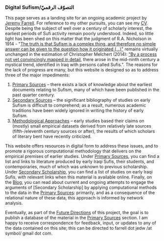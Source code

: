### Digital Sufism/التصوّف الرقميّ

This page serves as a landing site for an ongoing academic project by [Jeremy Farrell](https://emory.academia.edu/JeremyFarrell). For reference to my other pursuits, you can see my [CV](https://github.com/zurstadt/digitalsufism/cv). Despite being the subject of well over a century of scholarly interest, the earliest periods of Sufi activity remain poorly understood. Indeed, so little light has been shed on this matter that the judgment of R.A. Nicholson in 1914 - "[The truth is that Sufism is a complex thing, and therefore no simple answer can be given to the question how it originated (...)"](https://books.google.com/books?id=V7H_sQuCJsoC&printsec=frontcover&dq=r.a.+nicholson&hl=en&sa=X&ved=0ahUKEwj3rPfMvOjeAhVDPawKHZfiDDMQ6AEITjAH#v=onepage&q=complex&f=false ) remains virtually unchanged in the estimation of Christopher Melchert (2014): ["By a process not yet convincingly mapped in detail](https://books.google.com/books?id=0Z2TBQAAQBAJ&printsec=frontcover&dq=cambridge+companion+to+sufism&hl=en&sa=X&ved=0ahUKEwi1gOiQvujeAhVM-qwKHXFRB5wQ6AEIKjAA#v=snippet&q=by%20a%20process%20not%20yet%20convincingly&f=false), there arose in the mid-ninth century a mystical trend, identified in Iraq with persons called Sufis.". The reasons for the lack of progress are many, but this website is designed so as to address three of the major impediments: 

1. [Primary Sources](https://github.com/zurstadt/digitalsufism/primarysources) –  there exists a lack of knowledge about the earliest documents relating to Sufism, many of which have been published in the past quarter century.
2. [Secondary Sources](https://github.com/zurstadt/digitalsufism/secondarysources) – the significant bibliography of studies on early Sufism is difficult to comprehend; as a result, numerous academic traditions have been widely ignored in writing the history of early Sufism.
3. [Methodological Approaches](https://github.com/zurstadt/digitalsufism/computationblog) – early studies based their claims on (mostly) small empirical datasets derived from relatively late sources (fifth-/eleventh century sources or after), the results of which scholars of literary bent have recently criticized.

This website offers resources in digital form to address these issues, and to promote a rigorous computational methodology that delivers on the empirical premises of earlier studies. Under [Primary Sources](https://github.com/zurstadt/digitalsufism/primarysources), you can find a list and links to literature produced by early Iraqi Sufis, their students, and contemporaries, much of which was unknown to previous scholarship. Under [Secondary Scholarship](https://github.com/zurstadt/digitalsufism/secondarysorces), you can find a list of studies on early Iraqi Sufis, with relevant links when this material is available online. Finally, on the [Blog](https://github.com/zurstadt/digitalsufism/computationblog), you can read about current and ongoing attempts to engage the arguments of [Secondary Scholarship] by applying computational methods to the data in the [Primary Sources](https://github.com/zurstadt/digitalsufism/primarysources): primarily, and as a consequence of the relational nature of these data, this approach is informed by network analysis.

Eventually, as part of the [Future Directions](https://github.com/zurstadt/digitalsufism/futuredirections) of this project, the goal is to publish a database of the material in the [Primary Sources](https://github.com/zurstadt/digitalsufism/primarysources) section. I am happy to receive correspondence for feedback, input, or updates to any of the data contained on this site; this can be directed to farrell dot jedw /at symbol/ gmail dot com.
